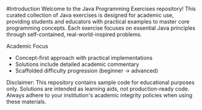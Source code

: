 #Introduction
Welcome to the Java Programming Exercises repository! This curated collection of Java exercises is designed for academic use, providing students and educators with practical examples to master core programming concepts. Each exercise focuses on essential Java principles through self-contained, real-world-inspired problems.

Academic Focus

- Concept-first approach with practical implementations
- Solutions include detailed academic commentary
- Scaffolded difficulty progression (beginner → advanced)

Disclaimer: This repository contains sample code for educational purposes only. Solutions are intended as learning aids, not production-ready code. Always adhere to your institution's academic integrity policies when using these materials.
